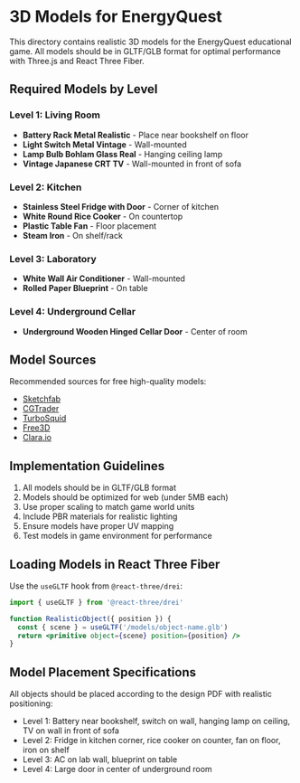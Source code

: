 # 3D Models for EnergyQuest

This directory contains realistic 3D models for the EnergyQuest educational game. All models should be in GLTF/GLB format for optimal performance with Three.js and React Three Fiber.

## Required Models by Level

### Level 1: Living Room
- **Battery Rack Metal Realistic** - Place near bookshelf on floor
- **Light Switch Metal Vintage** - Wall-mounted
- **Lamp Bulb Bohlam Glass Real** - Hanging ceiling lamp
- **Vintage Japanese CRT TV** - Wall-mounted in front of sofa

### Level 2: Kitchen
- **Stainless Steel Fridge with Door** - Corner of kitchen
- **White Round Rice Cooker** - On countertop
- **Plastic Table Fan** - Floor placement
- **Steam Iron** - On shelf/rack

### Level 3: Laboratory
- **White Wall Air Conditioner** - Wall-mounted
- **Rolled Paper Blueprint** - On table

### Level 4: Underground Cellar
- **Underground Wooden Hinged Cellar Door** - Center of room

## Model Sources

Recommended sources for free high-quality models:
- [Sketchfab](https://sketchfab.com/)
- [CGTrader](https://www.cgtrader.com/)
- [TurboSquid](https://www.turbosquid.com/)
- [Free3D](https://free3d.com/)
- [Clara.io](https://clara.io/)

## Implementation Guidelines

1. All models should be in GLTF/GLB format
2. Models should be optimized for web (under 5MB each)
3. Use proper scaling to match game world units
4. Include PBR materials for realistic lighting
5. Ensure models have proper UV mapping
6. Test models in game environment for performance

## Loading Models in React Three Fiber

Use the `useGLTF` hook from `@react-three/drei`:

```jsx
import { useGLTF } from '@react-three/drei'

function RealisticObject({ position }) {
  const { scene } = useGLTF('/models/object-name.glb')
  return <primitive object={scene} position={position} />
}
```

## Model Placement Specifications

All objects should be placed according to the design PDF with realistic positioning:
- Level 1: Battery near bookshelf, switch on wall, hanging lamp on ceiling, TV on wall in front of sofa
- Level 2: Fridge in kitchen corner, rice cooker on counter, fan on floor, iron on shelf
- Level 3: AC on lab wall, blueprint on table
- Level 4: Large door in center of underground room